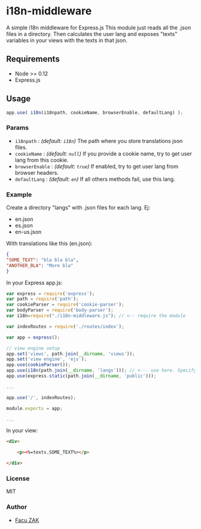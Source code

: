 # i18n-middleware
A simple i18n middleware for Express.js
This module just reads all the <lang>.json files in a directory. Then calculates the user lang and exposes "texts" variables in your views with the texts in that json. 

## Requirements

  - Node >= 0.12
  - Express.js

## Usage

```js
app.use( i18n(i18npath, cookieName, browserEnable, defaultLang) );
```

### Params

- `i18npath` : *(default: `i18n`)* The path where you store translations json files.
- `cookieName` : *(default: `null`)* If you provide a cookie name, try to get user lang from this cookie.
- `browserEnable` : *(default: `true`)* If enabled, try to get user lang from browser headers.
- `defaultLang` :  *(default: `en`)* If all others methods fail, use this lang.


### Example


 Create a directory "langs" with .json files for each lang. Ej:
 - en.json
 - es.json
 - en\-us.json
 
 With translations like this (en.json):

 ```json
 {
 "SOME_TEXT": "bla bla bla",
 "ANOTHER_BLA": "More bla"
 }
 ```
 

 In your Express app.js:

```javascript
var express = require('express');
var path = require('path');
var cookieParser = require('cookie-parser');
var bodyParser = require('body-parser');
var i18n=require("./i18n-middleware.js"); // <-- require the module

var indexRoutes = require('./routes/index');

var app = express();

// view engine setup
app.set('views', path.join(__dirname, 'views'));
app.set('view engine', 'ejs');
app.use(cookieParser());
app.use(i18n(path.join(__dirname, 'langs'))); // <--- use here. Specify translations files path.
app.use(express.static(path.join(__dirname, 'public')));

...

app.use('/', indexRoutes);

module.exports = app;

...

```

In your view:

```html
<div>

	<p><%=texts.SOME_TEXT%></p>

</div>
```

### License

MIT

### Author

  - [Facu ZAK](https://github.com/koalazak) 
